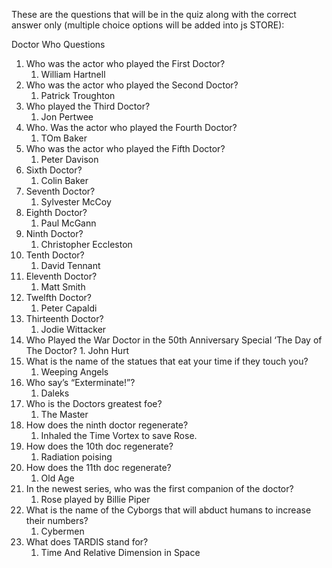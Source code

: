 These are the questions that will be in the quiz along with the correct answer only (multiple choice options will be added into js STORE):

Doctor Who Questions
1. Who was the actor who played the First Doctor?
    1. William Hartnell
2. Who was the actor who played the Second Doctor?
    1. Patrick Troughton
3. Who played the Third Doctor?
    1. Jon Pertwee
4. Who. Was the actor who played the Fourth Doctor?
    1. TOm Baker
5. Who was the actor who played the Fifth Doctor?
    1. Peter Davison
6. Sixth Doctor?
    1. Colin Baker
7. Seventh Doctor?
    1. Sylvester McCoy
8. Eighth Doctor?
    1. Paul McGann
9. Ninth Doctor? 
    1. Christopher Eccleston
10. Tenth Doctor?
    1. David Tennant
11. Eleventh Doctor?
    1. Matt Smith
12. Twelfth Doctor?
    1. Peter Capaldi
13. Thirteenth Doctor?
    1. Jodie Wittacker
14.  Who Played the War Doctor in the 50th Anniversary Special ‘The Day of The Doctor?
    1. John Hurt
15. What is the name of the statues that eat your time if they touch you?
    1. Weeping Angels
16. Who say’s “Exterminate!”?
    1. Daleks
17. Who is the Doctors greatest foe?
    1. The Master
18. How does the ninth doctor regenerate?
    1. Inhaled the Time Vortex to save Rose.
19. How does the 10th doc regenerate?
    1. Radiation poising
20. How does the 11th doc regenerate?
    1. Old Age
21. In the newest series, who was the first companion of the doctor?
    1. Rose played by Billie Piper
22. What is the name of the Cyborgs that will abduct humans to increase their numbers?
    1. Cybermen
23. What does TARDIS stand for?
    1. Time And Relative Dimension in Space